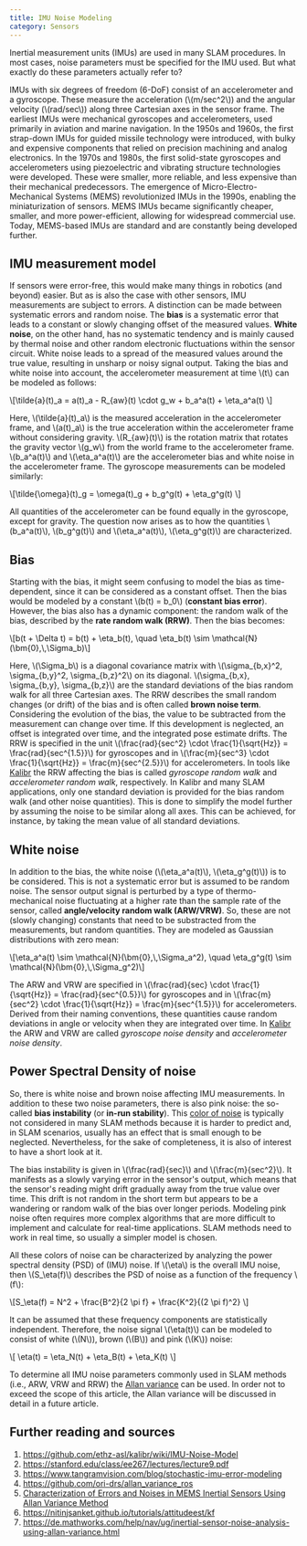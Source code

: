```yaml
---
title: IMU Noise Modeling
category: Sensors
---
```


Inertial measurement units (IMUs) are used in many SLAM procedures. In most cases, noise parameters must be specified for the IMU used. But what exactly do these parameters actually refer to?

<!-- more -->

<p>IMUs with six degrees of freedom (6-DoF) consist of an accelerometer and a gyroscope. These measure the acceleration (\(m/sec^2\)) and the angular velocity (\(rad/sec\)) along three Cartesian axes in the sensor frame. The earliest IMUs were mechanical gyroscopes and accelerometers, used primarily in aviation and marine navigation. In the 1950s and 1960s, the first strap-down IMUs for guided missile technology were introduced, with bulky and expensive components that relied on precision machining and analog electronics. In the 1970s and 1980s, the first solid-state gyroscopes and accelerometers using piezoelectric and vibrating structure technologies were developed. These were smaller, more reliable, and less expensive than their mechanical predecessors. The emergence of Micro-Electro-Mechanical Systems (MEMS) revolutionized IMUs in the 1990s, enabling the miniaturization of sensors. MEMS IMUs became significantly cheaper, smaller, and more power-efficient, allowing for widespread commercial use. Today, MEMS-based IMUs are standard and are constantly being developed further.</p>

## IMU measurement model

<p>If sensors were error-free, this would make many things in robotics (and beyond) easier. But as is also the case with other sensors, IMU measurements are subject to errors. A distinction can be made between systematic errors and random noise. The <b>bias</b> is a systematic error that leads to a constant or slowly changing offset of the measured values. <b>White noise</b>, on the other hand, has no systematic tendency and is mainly caused by thermal noise and other random electronic fluctuations within the sensor circuit. White noise leads to a spread of the measured values around the true value, resulting in unsharp or noisy signal output. Taking the bias and white noise into account, the accelerometer measurement at time \(t\) can be modeled as follows:</p>

<p>\[\tilde{a}(t)_a = a(t)_a - R_{aw}(t) \cdot g_w + b_a^a(t) + \eta_a^a(t) \]</p>

<p>Here, \(\tilde{a}(t)_a\) is the measured acceleration in the accelerometer frame, and \(a(t)_a\) is the true acceleration within the accelerometer frame without considering gravity. \(R_{aw}(t)\) is the rotation matrix that rotates the gravity vector \(g_w\) from the world frame to the accelerometer frame. \(b_a^a(t)\) and \(\eta_a^a(t)\) are the accelerometer bias and white noise in the accelerometer frame. The gyroscope measurements can be modeled similarly: </p>

<p>\[\tilde{\omega}(t)_g = \omega(t)_g + b_g^g(t) + \eta_g^g(t) \]</p>

<p>All quantities of the accelerometer can be found equally in the gyroscope, except for gravity. The question now arises as to how the quantities \(b_a^a(t)\), \(b_g^g(t)\) and \(\eta_a^a(t)\), \(\eta_g^g(t)\) are characterized.</p>

## Bias

<p>Starting with the bias, it might seem confusing to model the bias as time-dependent, since it can be considered as a constant offset. Then the bias would be modeled by a constant \(b(t) = b_0\) (<b>constant bias error</b>). However, the bias also has a dynamic component: the random walk of the bias, described by the <b>rate random walk (RRW)</b>. Then the bias becomes:</p>

<p>\[b(t + \Delta t) = b(t) + \eta_b(t), \quad \eta_b(t) \sim \mathcal{N}(\bm{0},\,\Sigma_b)\]</p>

<p>Here, \(\Sigma_b\) is a diagonal covariance matrix with \(\sigma_{b,x}^2, \sigma_{b,y}^2, \sigma_{b,z}^2\) on its diagonal. \(\sigma_{b,x}, \sigma_{b,y}, \sigma_{b,z}\) are the standard deviations of the bias random walk for all three Cartesian axes. The RRW describes the small random changes (or drift) of the bias and is often called <b>brown noise term</b>. Considering the evolution of the bias, the value to be subtracted from the measurement can change over time. If this development is neglected, an offset is integrated over time, and the integrated pose estimate drifts. The RRW is specified in the unit \(\frac{rad}{sec^2} \cdot \frac{1}{\sqrt{Hz}} = \frac{rad}{sec^{1.5}}\) for gyroscopes and in \(\frac{m}{sec^3} \cdot \frac{1}{\sqrt{Hz}} = \frac{m}{sec^{2.5}}\) for accelerometers. In tools like <a href="https://github.com/ethz-asl/kalibr/wiki/IMU-Noise-Model">Kalibr</a> the RRW affecting the bias is called <i>gyroscope random walk</i> and <i>accelerometer random walk</i>, respectively. In Kalibr and many SLAM applications, only one standard deviation is provided for the bias random walk (and other noise quantities). This is done to simplify the model further by assuming the noise to be similar along all axes. This can be achieved, for instance, by taking the mean value of all standard deviations. </p>

## White noise

<p>In addition to the bias, the white noise (\(\eta_a^a(t)\), \(\eta_g^g(t)\)) is to be considered. This is not a systematic error but is assumed to be random noise. The sensor output signal is perturbed by a type of thermo-mechanical noise fluctuating at a higher rate than the sample rate of the sensor, called <b>angle/velocity random walk (ARW/VRW)</b>. So, these are not (slowly changing) constants that need to be substracted from the measurements, but random quantities. They are modeled as Gaussian distributions with zero mean:</p> 

<p>\[\eta_a^a(t) \sim \mathcal{N}(\bm{0},\,\Sigma_a^2), \quad \eta_g^g(t) \sim \mathcal{N}(\bm{0},\,\Sigma_g^2)\]</p>

<p>The ARW and VRW are specified in \(\frac{rad}{sec} \cdot \frac{1}{\sqrt{Hz}} = \frac{rad}{sec^{0.5}}\) for gyroscopes and in \(\frac{m}{sec^2} \cdot \frac{1}{\sqrt{Hz}} = \frac{m}{sec^{1.5}}\) for accelerometers. Derived from their naming conventions, these quantities cause random deviations in angle or velocity when they are integrated over time. In <a href="https://github.com/ethz-asl/kalibr/wiki/IMU-Noise-Model">Kalibr</a> the ARW and VRW are called <i>gyroscope noise density</i> and <i>accelerometer noise density</i>.</p>

## Power Spectral Density of noise

<p>So, there is white noise and brown noise affecting IMU measurements. In addition to these two noise parameters, there is also pink noise: the so-called <b>bias instability</b> (or <b>in-run stability</b>). This <a href="https://en.wikipedia.org/wiki/Colors_of_noise">color of noise</a> is typically not considered in many SLAM methods because it is harder to predict and, in SLAM scenarios, usually has an effect that is small enough to be neglected. Nevertheless, for the sake of completeness, it is also of interest to have a short look at it.</p>

<p>The bias instability is given in \(\frac{rad}{sec}\) and \(\frac{m}{sec^2}\). It manifests as a slowly varying error in the sensor's output, which means that the sensor's reading might drift gradually away from the true value over time. This drift is not random in the short term but appears to be a wandering or random walk of the bias over longer periods. Modeling pink noise often requires more complex algorithms that are more difficult to implement and calculate for real-time applications. SLAM methods need to work in real time, so usually a simpler model is chosen.</p>

<p>All these colors of noise can be characterized by analyzing the power spectral density (PSD) of (IMU) noise. If \(\eta\) is the overall IMU noise, then \(S_\eta(f)\) describes the PSD of noise as a function of the frequency \(f\):</p>

<p>\[S_\eta(f) = N^2 + \frac{B^2}{2 \pi f} + \frac{K^2}{(2 \pi f)^2} \]</p>

<p>It can be assumed that these frequency components are statistically independent. Therefore, the noise signal \(\eta(t)\) can be modeled to consist of white (\(N\)), brown (\(B\)) and pink (\(K\)) noise:</p>

<p>\[ \eta(t) = \eta_N(t) + \eta_B(t) + \eta_K(t) \]</p>

<p>To determine all IMU noise parameters commonly used in SLAM methods (i.e., ARW, VRW and RRW) the <a href="https://en.wikipedia.org/wiki/Allan_variance">Allan variance</a> can be used. In order not to exceed the scope of this article, the Allan variance will be discussed in detail in a future article.</p>

## Further reading and sources

1. <a href="https://github.com/ethz-asl/kalibr/wiki/IMU-Noise-Model">https://github.com/ethz-asl/kalibr/wiki/IMU-Noise-Model</a>
2. <a href="https://stanford.edu/class/ee267/lectures/lecture9.pdf">https://stanford.edu/class/ee267/lectures/lecture9.pdf</a>
3. <a href="https://www.tangramvision.com/blog/stochastic-imu-error-modeling">https://www.tangramvision.com/blog/stochastic-imu-error-modeling</a>
4. <a href="https://github.com/ori-drs/allan_variance_ros">https://github.com/ori-drs/allan_variance_ros</a>
5. <a href="https://upcommons.upc.edu/bitstream/handle/2117/103849/MScLeslieB.pdf?sequence=1&isAllowed=y">Characterization of Errors and Noises in MEMS Inertial Sensors Using Allan Variance Method</a>
6. <a href="https://nitinjsanket.github.io/tutorials/attitudeest/kf">https://nitinjsanket.github.io/tutorials/attitudeest/kf</a>
7. <a href="https://de.mathworks.com/help/nav/ug/inertial-sensor-noise-analysis-using-allan-variance.html">https://de.mathworks.com/help/nav/ug/inertial-sensor-noise-analysis-using-allan-variance.html</a>

